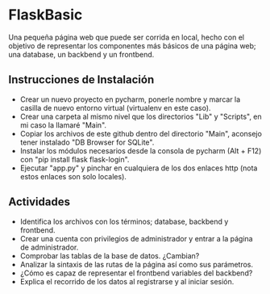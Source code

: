 # FlaskBasic
Una pequeña página web que puede ser corrida en local, hecho con el objetivo de representar los componentes más básicos de una página web;
una database, un backbend y un frontbend.

## Instrucciones de Instalación
- Crear un nuevo proyecto en pycharm, ponerle nombre y marcar la casilla de nuevo entorno virtual (virtualenv en este caso).
- Crear una carpeta al mismo nivel que los directorios "Lib" y "Scripts", en mi caso la llamaré "Main".
- Copiar los archivos de este github dentro del directorio "Main", aconsejo tener instalado "DB Browser for SQLite".
- Instalar los módulos necesarios desde la consola de pycharm (Alt + F12) con "pip install flask flask-login".
- Ejecutar "app.py" y pinchar en cualquiera de los dos enlaces http (nota estos enlaces son solo locales).

## Actividades
- Identifica los archivos con los términos; database, backbend y frontbend.
- Crear una cuenta con privilegios de administrador y entrar a la página de administrador.
- Comprobar las tablas de la base de datos. ¿Cambian?
- Analizar la sintaxis de las rutas de la página así como sus parámetros.
- ¿Cómo es capaz de representar el frontbend variables del backbend?
- Explica el recorrido de los datos al registrarse y al iniciar sesión.
